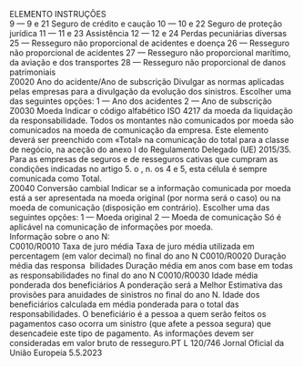  
ELEMENTO  INSTRUÇÕES  
9 — 9 e 21 Seguro de crédito e caução 
10 — 10 e 22 Seguro de proteção jurídica 
11 — 11 e 23 Assistência 
12 — 12 e 24 Perdas pecuniárias diversas 
25 — Resseguro não proporcional de acidentes e doença 
26 — Resseguro não proporcional de acidentes 
27 — Resseguro não proporcional marítimo, da aviação e dos transportes 
28 — Resseguro não proporcional de danos patrimoniais  
Z0020  Ano do acidente/Ano de 
subscrição  Divulgar as normas aplicadas pelas empresas para a divulgação da evolução dos 
sinistros. 
Escolher uma das seguintes opções: 
1 — Ano dos acidentes 
2 — Ano de subscrição  
Z0030  Moeda  Indicar o código alfabético ISO 4217 da moeda da liquidação da responsabilidade. 
Todos os montantes não comunicados por moeda são comunicados na moeda de 
comunicação da empresa. 
Este elemento deverá ser preenchido com «Total» na comunicação do total para a 
classe de negócio, na aceção do anexo I do Regulamento Delegado (UE) 2015/35. 
Para as empresas de seguros e de resseguros cativas que cumpram as condições 
indicadas no artigo 5.  o , n.  os 4 e 5, esta célula é sempre comunicada como Total.  
Z0040  Conversão cambial  Indicar se a informação comunicada por moeda está a ser apresentada na moeda 
original (por norma será o caso) ou na moeda de comunicação (disposição em 
contrário). Escolher uma das seguintes opções: 
1 — Moeda original 
2 — Moeda de comunicação 
Só é aplicável na comunicação de informações por moeda.  
Informação sobre 
o ano N:  
C0010/R0010  Taxa de juro média  Taxa de juro média utilizada em percentagem (em valor decimal) no final do ano 
N 
C0010/R0020  Duração média das responsa ­
bilidades  Duração média em anos com base em todas as responsabilidades no final do ano 
N 
C0010/R0030  Idade média ponderada dos 
beneficiários  A ponderação será a Melhor Estimativa das provisões para anuidades de sinistros 
no final do ano N. Idade dos beneficiários calculada em média ponderada para o 
total das responsabilidades. 
O beneficiário é a pessoa a quem serão feitos os pagamentos caso ocorra um 
sinistro (que afete a pessoa segura) que desencadeie este tipo de pagamento. 
As informações devem ser consideradas em valor bruto de resseguro.PT  L 120/746 Jornal Oficial da União Europeia 5.5.2023